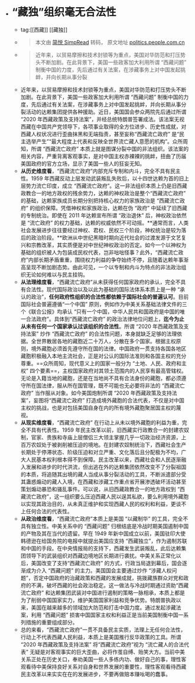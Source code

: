 - # “藏独”组织毫无合法性
	- tag:[[西藏]] [[藏独]]
	- > 本文由 [简悦 SimpRead](http://ksria.com/simpread/) 转码， 原文地址 [politics.people.com.cn](http://politics.people.com.cn/n1/2021/0107/c1001-31991506.html)
	- > 近年来，以贸易摩擦和技术封锁等为重点，美国对华防范和打压势头不断加剧。在此背景下，美国一些政客加大利用所谓 “西藏问题” 制衡中国的力度，先后通过有关法案，在涉藏事务上对中国发起挑衅，并向长期从事分裂
	- 近年来，以贸易摩擦和技术封锁等为重点，美国对华防范和打压势头不断加剧。在此背景下，美国一些政客加大利用所谓 “西藏问题” 制衡中国的力度，先后通过有关法案，在涉藏事务上对中国发起挑衅，并向长期从事分裂活动的达赖集团提供各种援助。近日，美国国会参众两院先后通过所谓 “2020 年西藏政策及支持法案”，并经总统特朗普签署成法。该法案无视西藏在中国共产党领导下，各项事业取得的全方位进步、历史性成就，对西藏人权状况进行歪曲抹黑和无端指责，甚至妄称“西藏流亡政府” 是“民主选举产生”“最大程度上代表和反映全世界流亡藏人意愿的机构”。众所周知，所谓 “西藏流亡政府” 本质上就是图谋分裂中国的非法组织。该法案的相关内容，严重背离客观事实，是对中国主权赤裸裸的挑衅，扭曲了历届美国政府的官方立场，显示了美国一些人的狂妄无知。
	- **从历史维度看**，“西藏流亡政府”内部充斥专制和内斗，完全不具有民主性。1959 年西藏反动上层发动武装叛乱失败后，以十四世达赖为首的旧上层势力流亡印度，成立 “西藏流亡政府”。这一非法组织本质上仍是旧西藏政教合一的地方政权的残余势力，达赖的神权政治是整个“西藏流亡政府” 的基础，达赖家族成员长期分别把持核心权力的家族政治是 “西藏流亡政府” 的组织保障。凭借神权和家族政治，达赖在伪 “政府” 中延续了旧西藏的专制统治。即使在 2011 年达赖宣布所谓 “政治退休” 后，神权政治依然是 “流亡政府” 的权力基础，达赖的权威依然不可动摇。**通常而言，人类社会发展进步往往要经过神权、君权、民权三个阶段，神权统治是较为落后的政治阶段。**欧洲从中世纪黑暗时期向近代社会的过渡发源于文艺复兴和宗教改革，其实质便是对中世纪神权政治的否定。如今一个以神权为基础的组织被人为包装成民权代表，岂非咄咄怪事？此外，“西藏流亡政府”内部长期矛盾重重，围绕权力利益的争夺始终不停，且随着达赖年事渐高呈现不断加剧态势。由此可见，一个以专制和内斗为特点的非法政治组织无论如何难以与民主挂钩。
	- **从法理维度看**，“西藏流亡政府”从未获得任何国家政府的承认，完全不具有合法性。现代国际政治以及以此为基础的国际法体系本质上是一种 “承认的政治”，**任何政府性组织的合法性都依赖于国际社会的普遍认可**。目前国际社会普遍遵循“一个中国” 原则，例如作为中美关系基础法律文件的三个《联合公报》均承认 “只有一个中国，中华人民共和国政府是中国的唯一合法政府”。具体到“西藏流亡政府” 的政治法律地位问题上，**迄今为止从未有任何一个国家承认过该组织的合法性**。所谓 “2020 年西藏政策及支持法案” 炒作 “西藏流亡政府” 的合法性问题，本身就缺乏足够的法理依据。全世界散居各地的藏胞近二十万人，分散在多个国家。根据主权原则，境外藏胞必须首先遵守所在国的法律。中国政府一贯支持各国各地区藏胞积极融入本地主流社会，正是对公认的国际法准则和各国主权的充分尊重。==众所周知，现代意义上的国家一般分为 “土地、人民、政府和主权” 四个要素==，主权国家政府对其领土范围内的人民享有最高管辖权。无论是入籍当地的藏胞，还是在当地尚不具有合法身份的藏胞，都必须遵守所在国法律，服从所在国管理，既不可能也无必要将非法的 “西藏流亡政府” 当作服从对象。如今美国炮制所谓 “2020 年西藏政策及支持法案”，妄图将“西藏流亡政府” 打造成境外藏胞的合法代表，不仅是对中国主权的挑战，也是对包括美国自身在内的所有境外藏胞聚居国主权的蔑视。
	- **从现实维度看**，“西藏流亡政府” 在行动上从未以境外藏胞的利益为重，完全不具有代表性。1959 年民主改革以前，旧西藏实行政教合一的封建农奴制，官家、贵族和寺庙上层僧侣三大领主掌握几乎一切政治经济资源，上百万农奴处于被剥削被压迫的境地。在封建农奴制统治下，西藏社会生产长期处于停滞状态、阶级压迫和对立严重、文化落后且分配极为不均，广大人民基本权利根本得不到保障。民主改革以来，西藏社会和人民逐渐融入发展和进步的时代洪流，但出逃在外的达赖集团依然改变不了分裂祖国的本质，将追随其出境的藏人当成从事分裂活动的工具，不断派遣部分受其蛊惑煽动的藏人入境，在西藏和涉藏工作重点省开展渗透破坏活动甚至策划煽动暴恐和骚乱事件。可以说，从旧西藏政教合一的地方政权到 “西藏流亡政府”，这一组织要么压迫西藏人民以逞其私欲，要么利用境外藏胞以实现其政治目的，从未真正维护和实现西藏人民的权利和利益，更谈不上任何合法的代表性。
	- **从政治维度看**，“西藏流亡政府”本质上是美国 “以藏制华” 的工具，完全不具有独立性。中美关系中的 “西藏问题” 归根结底是冷战时期美国遏制中国的产物及其在当代的遗留。早在 1949 年新中国成立以前，美国驻印大使韩德逊在给国务院的电报中就提出美国应支持 “西藏独立”，作为遏制苏联和中国的手段。在中央情报局的支持下，西藏发生武装叛乱，此后达赖集团领导下的武装组织对西藏边境地区长期进行袭扰。中美关系正常化以后，美国改变了支持“西藏流亡政府” 的方式，行政当局退到幕后，国会逐渐成为介入 “西藏问题” 的主力。美国国会主要通过炒作 “涉藏人权问题”，否定中国政府的治藏政策和西藏的发展成就，挑拨藏族群众对党和政府的不满，破坏西藏的社会政治稳定。这一做法与冷战时期通过资助“西藏流亡政府” 和达赖集团武装对中国进行遏制的策略一脉相承，本质上都是为了削弱中国国家实力，维护美国国家利益和竞争优势。特朗普执政以来，美国在越来越多的领域加大防范和打击中国力度。通过发起涉藏法案，利用 “西藏问题” 损害中国国家主权和利益正是当前美国制衡中国一系列措施的重要组成部分。
	- 总的来看，“西藏流亡政府”一贯不具备民主实质，法理上无任何合法性，行动上不代表西藏人民利益，本质上是美国推行反华政策的工具。所谓 “2020 年西藏政策及支持法案” 将“西藏流亡政府”视为 “流亡藏人的合法代表” 无疑是对客观事实的巨大歪曲，必将作茧自缚、贻笑大方。当前中美关系正处在历史关口，奉劝美国一些人多练内功、做好自己的事，理性客观看待中美保持良好关系对自身和世界发展的重要性，理性客观看待西藏民主改革以来实实在在的发展进步，不要再做赔本赚吆喝的蠢事。